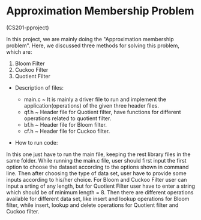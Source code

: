 # Approximation Membership Problem
  (CS201-pproject)


In this project, we are mainly doing the "Approximation membership problem". Here, we discussed three methods for solving this problem, which are:
  1. Bloom Filter
  2. Cuckoo Filter
  3. Quotient Filter

* Description of files:

  * main.c ~ It is mainly a driver file to run and implement the application(operations) of the given three header files.
  * qf.h ~ Header file for Quotient filter, have functions for different operations related to quotient filter.
  * bf.h ~ Header file for Bloom filter.
  * cf.h ~ Header file for Cuckoo filter.

* How to run code:


 In this one just have to run the main file, keeping the rest library files in the same folder. While running the main.c file, user should first input the first option   to choose the dataset according to the options shown in command line. Then after choosing the type of data set, user have to provide some inputs according to his/her     choice. 
 For Bloom and Cuckoo Filter user can input a srting of any length, but for Quotient Filter user have to enter a string which should be of minimum length = 8. 
Then there are different operations available for different data set, like insert and lookup operations for Bloom filter, while insert, lookup and delete operations     for Quotient filter and Cuckoo filter.
